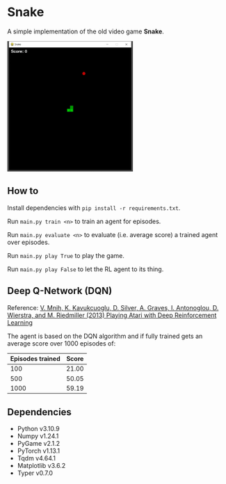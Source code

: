 # Snake

A simple implementation of the old video game **Snake**.

<img src="img/screenshot_1000.gif?raw=true" height="300">


## How to

Install dependencies with    ```pip install -r requirements.txt```.

Run    ```main.py train <n>```    to train an agent for <n> episodes.

Run    ```main.py evaluate <n>```    to evaluate (i.e. average score) a trained agent over <n> episodes.

Run    ```main.py play True```    to play the game.

Run    ```main.py play False```    to let the RL agent to its thing.


## Deep Q-Network (DQN)

Reference: [V. Mnih, K. Kavukcuoglu, D. Silver, A. Graves, I. Antonoglou, D. Wierstra, and M. Riedmiller (2013) Playing Atari with Deep Reinforcement Learning](https://arxiv.org/abs/1312.5602)

The agent is based on the DQN algorithm and if fully trained gets an average score over 1000 episodes of:

| Episodes trained  | Score |
|-------------------|:-----:|
| 100               | 21.00 |
| 500               | 50.05 |
| 1000              | 59.19 |


## Dependencies

- Python v3.10.9
- Numpy v1.24.1
- PyGame v2.1.2
- PyTorch v1.13.1
- Tqdm v4.64.1
- Matplotlib v3.6.2
- Typer v0.7.0
